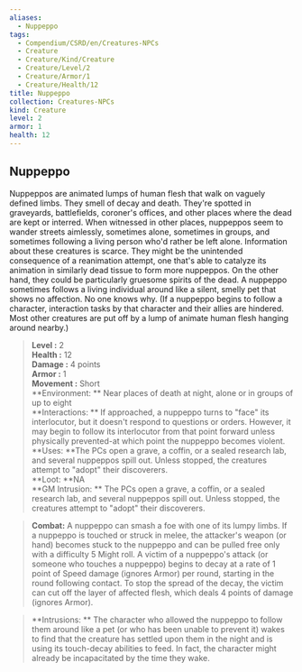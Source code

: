 ```yaml
---
aliases:
  - Nuppeppo
tags:
  - Compendium/CSRD/en/Creatures-NPCs
  - Creature
  - Creature/Kind/Creature
  - Creature/Level/2
  - Creature/Armor/1
  - Creature/Health/12
title: Nuppeppo
collection: Creatures-NPCs
kind: Creature
level: 2
armor: 1
health: 12
---
```

## Nuppeppo  
Nuppeppos are animated lumps of human flesh that walk on vaguely defined limbs. They smell of decay and death. They're spotted in graveyards, battlefields, coroner's offices, and other places where the dead are kept or interred. When witnessed in other places, nuppeppos seem to wander streets aimlessly, sometimes alone, sometimes in groups, and sometimes following a living person who'd rather be left alone.
Information about these creatures is scarce. They might be the unintended consequence of a reanimation attempt, one that's able to catalyze its animation in similarly dead tissue to form more nuppeppos. On the other hand, they could be particularly gruesome spirits of the dead.
A nuppeppo sometimes follows a living individual around like a silent, smelly pet that shows no affection. No one knows why. 
(If a nuppeppo begins to follow a character, interaction tasks by that character and their allies are hindered. Most other creatures are put off by a lump of animate human flesh hanging around nearby.)  

  
> **Level :** 2  
> **Health :** 12  
> **Damage :** 4 points  
> **Armor :** 1  
> **Movement :** Short  
> **Environment: ** Near places of death at night, alone or in groups of up to eight  
> **Interactions: ** If approached, a nuppeppo turns to "face" its interlocutor, but it doesn't respond to questions or orders. However, it may begin to follow its interlocutor from that point forward unless physically prevented-at which point the nuppeppo becomes violent.  
> **Uses: **The PCs open a grave, a coffin, or a sealed research lab, and several nuppeppos spill out. Unless stopped, the creatures attempt to "adopt" their discoverers.  
> **Loot: **NA  
> **GM Intrusion: ** The PCs open a grave, a coffin, or a sealed research lab, and several nuppeppos spill out. Unless stopped, the creatures attempt to "adopt" their discoverers.  

> **Combat:** 
> A nuppeppo can smash a foe with one of its lumpy limbs. If a nuppeppo is touched or struck in melee, the attacker's weapon (or hand) becomes stuck to the nuppeppo and can be pulled free only with a difficulty 5 Might roll.
A victim of a nuppeppo's attack (or someone who touches a nuppeppo) begins to decay at a rate of 1 point of Speed damage (ignores Armor) per round, starting in the round following contact. To stop the spread of the decay, the victim can cut off the layer of affected flesh, which deals 4 points of damage (ignores Armor).  
  

> **Intrusions: ** 
> The character who allowed the nuppeppo to follow them around like a pet (or who has been unable to prevent it) wakes to find that the creature has settled upon them in the night and is using its touch-decay abilities to feed. In fact, the character might already be incapacitated by the time they wake.  
